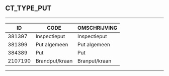 ## CT_TYPE_PUT

***

|ID                              	|CODE          	|OMSCHRIJVING|
|------                          	|----          	|-----    |
|381397|Inspectieput|Inspectieput|
|381399|Put algemeen|Put algemeen|
|384389|Put|Put|
|2107190|Brandput/kraan|Branput/kraan|


***
